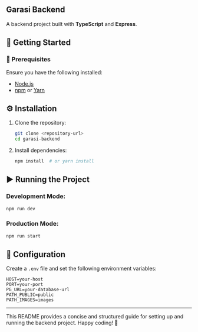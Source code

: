 ## Garasi Backend

A backend project built with **TypeScript** and **Express**.

## 🚀 Getting Started

### 📌 Prerequisites

Ensure you have the following installed:
- [Node.js](https://nodejs.org/)
- [npm](https://www.npmjs.com/) or [Yarn](https://yarnpkg.com/)

## ⚙️ Installation

1. Clone the repository:
   ```sh
   git clone <repository-url>
   cd garasi-backend
   ```
2. Install dependencies:
   ```sh
   npm install  # or yarn install
   ```

## ▶️ Running the Project

### Development Mode:
```sh
npm run dev
```

### Production Mode:
```sh
npm run start
```

## 🔧 Configuration

Create a `.env` file and set the following environment variables:

```env
HOST=your-host
PORT=your-port
PG_URL=your-database-url
PATH_PUBLIC=public
PATH_IMAGES=images
```

---

This README provides a concise and structured guide for setting up and running the backend project. Happy coding! 🚀

